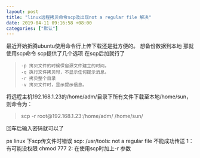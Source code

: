 ```yaml
---
layout: post
title: "linux远程拷贝命令scp及出现not a regular file 解决"
date: 2019-04-11 09:16:58 +08:00
categories: ["默认"]
---
```


<p>最近开始折腾ubuntu使用命令行上传下载还是挺方便的。
想备份数据到本地
那就使用scp命令
scp提供了几个选项  在scp后加就行了</p>
<blockquote>
<pre><code>-p 拷贝文件的时候保留源文件建立的时间。
-q 执行文件拷贝时，不显示任何提示消息。
-r 拷贝整个目录
-v 拷贝文件时，显示提示信息。
</code></pre>
</blockquote>
<p>将远程主机192.168.1.23的/home/adm/目录下所有文件下载至本地/home/sun，则命令为：</p>
<blockquote>
  scp -r root@192.168.1.23:/home/adm/  /home/sun/
</blockquote>
<p>回车后输入密码就可以了</p>
<p>ps
linux 下scp传文件时错误 scp: /usr/tools: not a regular file 不能成功传送
1：有可能没权限 chmod 777
2:  在使用scp时加上-r 参数</p>